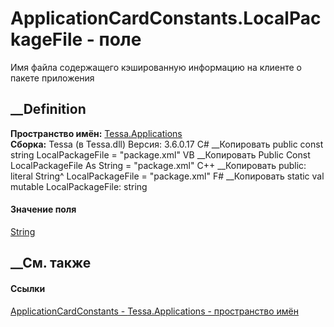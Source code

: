 # ApplicationCardConstants.LocalPackageFile - поле
Имя файла содержащего кэшированную информацию на клиенте о пакете приложения
## __Definition
 **Пространство имён:** [Tessa.Applications](N_Tessa_Applications.htm)  
 **Сборка:** Tessa (в Tessa.dll) Версия: 3.6.0.17
C# __Копировать
     public const string LocalPackageFile = "package.xml"
VB __Копировать
     Public Const LocalPackageFile As String = "package.xml"
C++ __Копировать
     public:
    literal String^ LocalPackageFile = "package.xml"
F# __Копировать
     static val mutable LocalPackageFile: string
#### Значение поля
[String](https://learn.microsoft.com/dotnet/api/system.string)
##  __См. также
#### Ссылки
[ApplicationCardConstants -
](T_Tessa_Applications_ApplicationCardConstants.htm)
[Tessa.Applications - пространство имён](N_Tessa_Applications.htm)
